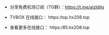 
- 分享免费机场订阅（TG群）：https://t.me/aizldjlq

- TVBOX 在线接口： https:/top.hx208.top

- 查看更多在线接口： https:/85.hx208.top
